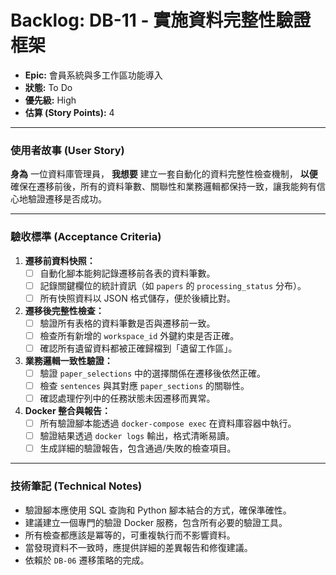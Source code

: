 # Backlog: DB-11 - 實施資料完整性驗證框架

- **Epic:** 會員系統與多工作區功能導入
- **狀態:** To Do
- **優先級:** High
- **估算 (Story Points):** 4

---

### 使用者故事 (User Story)

**身為** 一位資料庫管理員，
**我想要** 建立一套自動化的資料完整性檢查機制，
**以便** 確保在遷移前後，所有的資料筆數、關聯性和業務邏輯都保持一致，讓我能夠有信心地驗證遷移是否成功。

---

### 驗收標準 (Acceptance Criteria)

1.  **遷移前資料快照：**
    -   [ ] 自動化腳本能夠記錄遷移前各表的資料筆數。
    -   [ ] 記錄關鍵欄位的統計資訊（如 `papers` 的 `processing_status` 分布）。
    -   [ ] 所有快照資料以 JSON 格式儲存，便於後續比對。

2.  **遷移後完整性檢查：**
    -   [ ] 驗證所有表格的資料筆數是否與遷移前一致。
    -   [ ] 檢查所有新增的 `workspace_id` 外鍵約束是否正確。
    -   [ ] 確認所有遺留資料都被正確歸檔到「遺留工作區」。

3.  **業務邏輯一致性驗證：**
    -   [ ] 驗證 `paper_selections` 中的選擇關係在遷移後依然正確。
    -   [ ] 檢查 `sentences` 與其對應 `paper_sections` 的關聯性。
    -   [ ] 確認處理佇列中的任務狀態未因遷移而異常。

4.  **Docker 整合與報告：**
    -   [ ] 所有驗證腳本能透過 `docker-compose exec` 在資料庫容器中執行。
    -   [ ] 驗證結果透過 `docker logs` 輸出，格式清晰易讀。
    -   [ ] 生成詳細的驗證報告，包含通過/失敗的檢查項目。

---

### 技術筆記 (Technical Notes)

-   驗證腳本應使用 SQL 查詢和 Python 腳本結合的方式，確保準確性。
-   建議建立一個專門的驗證 Docker 服務，包含所有必要的驗證工具。
-   所有檢查都應該是冪等的，可重複執行而不影響資料。
-   當發現資料不一致時，應提供詳細的差異報告和修復建議。
-   依賴於 `DB-06` 遷移策略的完成。 